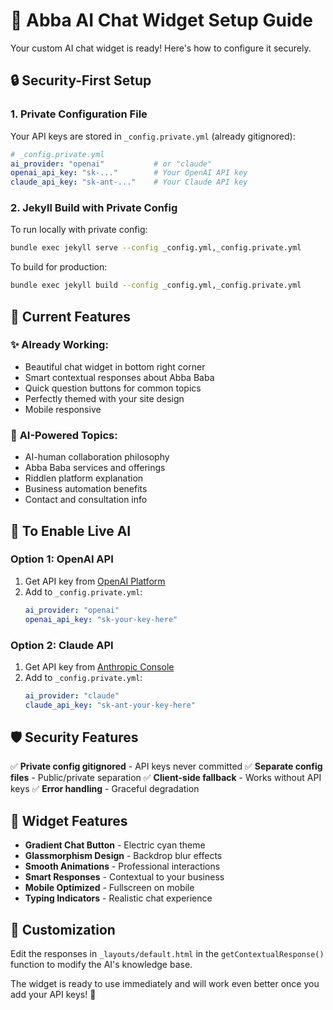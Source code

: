 # 🤖 Abba AI Chat Widget Setup Guide

Your custom AI chat widget is ready! Here's how to configure it securely.

## 🔒 Security-First Setup

### 1. Private Configuration File
Your API keys are stored in `_config.private.yml` (already gitignored):

```yaml
# _config.private.yml
ai_provider: "openai"           # or "claude"
openai_api_key: "sk-..."        # Your OpenAI API key
claude_api_key: "sk-ant-..."    # Your Claude API key
```

### 2. Jekyll Build with Private Config
To run locally with private config:
```bash
bundle exec jekyll serve --config _config.yml,_config.private.yml
```

To build for production:
```bash
bundle exec jekyll build --config _config.yml,_config.private.yml
```

## 🚀 Current Features

### ✨ **Already Working:**
- Beautiful chat widget in bottom right corner
- Smart contextual responses about Abba Baba
- Quick question buttons for common topics
- Perfectly themed with your site design
- Mobile responsive

### 🧠 **AI-Powered Topics:**
- AI-human collaboration philosophy
- Abba Baba services and offerings
- Riddlen platform explanation
- Business automation benefits
- Contact and consultation info

## 🔧 To Enable Live AI

### Option 1: OpenAI API
1. Get API key from [OpenAI Platform](https://platform.openai.com/api-keys)
2. Add to `_config.private.yml`:
   ```yaml
   ai_provider: "openai"
   openai_api_key: "sk-your-key-here"
   ```

### Option 2: Claude API
1. Get API key from [Anthropic Console](https://console.anthropic.com/)
2. Add to `_config.private.yml`:
   ```yaml
   ai_provider: "claude"
   claude_api_key: "sk-ant-your-key-here"
   ```

## 🛡️ Security Features

✅ **Private config gitignored** - API keys never committed
✅ **Separate config files** - Public/private separation
✅ **Client-side fallback** - Works without API keys
✅ **Error handling** - Graceful degradation

## 🎨 Widget Features

- **Gradient Chat Button** - Electric cyan theme
- **Glassmorphism Design** - Backdrop blur effects
- **Smooth Animations** - Professional interactions
- **Smart Responses** - Contextual to your business
- **Mobile Optimized** - Fullscreen on mobile
- **Typing Indicators** - Realistic chat experience

## 📝 Customization

Edit the responses in `_layouts/default.html` in the `getContextualResponse()` function to modify the AI's knowledge base.

The widget is ready to use immediately and will work even better once you add your API keys! 🚀